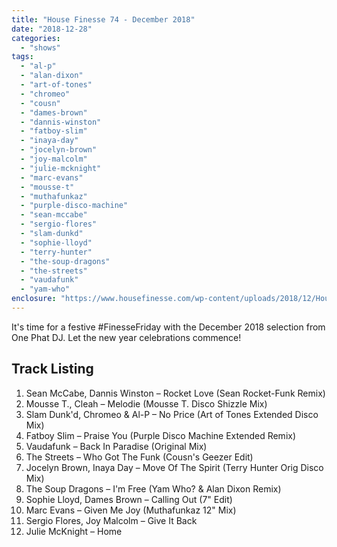 ```yaml
---
title: "House Finesse 74 - December 2018"
date: "2018-12-28"
categories: 
  - "shows"
tags: 
  - "al-p"
  - "alan-dixon"
  - "art-of-tones"
  - "chromeo"
  - "cousn"
  - "dames-brown"
  - "dannis-winston"
  - "fatboy-slim"
  - "inaya-day"
  - "jocelyn-brown"
  - "joy-malcolm"
  - "julie-mcknight"
  - "marc-evans"
  - "mousse-t"
  - "muthafunkaz"
  - "purple-disco-machine"
  - "sean-mccabe"
  - "sergio-flores"
  - "slam-dunkd"
  - "sophie-lloyd"
  - "terry-hunter"
  - "the-soup-dragons"
  - "the-streets"
  - "vaudafunk"
  - "yam-who"
enclosure: "https://www.housefinesse.com/wp-content/uploads/2018/12/House_Finesse_December_2018.mp3 72328314 audio/mpeg "
---
```


It's time for a festive #FinesseFriday with the December 2018 selection from One Phat DJ. Let the new year celebrations commence!

## Track Listing

1. Sean McCabe, Dannis Winston – Rocket Love (Sean Rocket-Funk Remix)
2. Mousse T., Cleah – Melodie (Mousse T. Disco Shizzle Mix)
3. Slam Dunk'd, Chromeo & Al-P – No Price (Art of Tones Extended Disco Mix)
4. Fatboy Slim – Praise You (Purple Disco Machine Extended Remix)
5. Vaudafunk – Back In Paradise (Original Mix)
6. The Streets – Who Got The Funk (Cousn's Geezer Edit)
7. Jocelyn Brown, Inaya Day – Move Of The Spirit (Terry Hunter Orig Disco Mix)
8. The Soup Dragons – I'm Free (Yam Who? & Alan Dixon Remix)
9. Sophie Lloyd, Dames Brown – Calling Out (7" Edit)
10. Marc Evans – Given Me Joy (Muthafunkaz 12" Mix)
11. Sergio Flores, Joy Malcolm – Give It Back
12. Julie McKnight – Home
